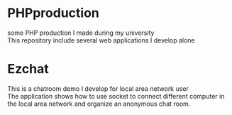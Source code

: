 # PHPproduction
some PHP production I made during my university   
This repository include several web applications I develop alone   
# Ezchat   
This is a chatroom demo I develop for local area network user   
The application shows how to use socket to connect different computer in the local area network and organize an anonymous chat room.   
